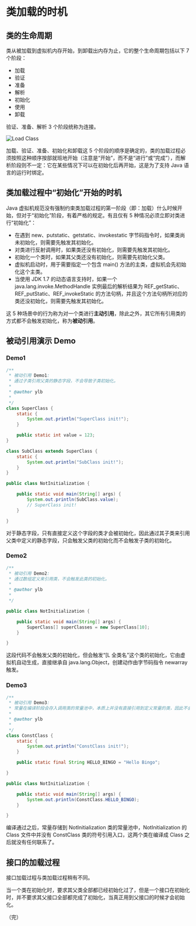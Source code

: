 # 类加载的时机

## 类的生命周期

类从被加载到虚拟机内存开始，到卸载出内存为止，它的整个生命周期包括以下 7 个阶段：

* 加载
* 验证
* 准备
* 解析
* 初始化
* 使用
* 卸载

验证、准备、解析 3 个阶段统称为连接。

![Load Class](http://p9ucdlghd.bkt.clouddn.com/loadclass.png)

加载、验证、准备、初始化和卸载这 5 个阶段的顺序是确定的，类的加载过程必须按照这种顺序按部就班地开始（注意是“开始”，而不是“进行”或“完成”），而解析阶段则不一定：它在某些情况下可以在初始化后再开始，这是为了支持 Java 语言的运行时绑定。

## 类加载过程中“初始化”开始的时机

Java 虚拟机规范没有强制约束类加载过程的第一阶段（即：加载）什么时候开始，但对于“初始化”阶段，有着严格的规定。有且仅有 5 种情况必须立即对类进行“初始化”：

* 在遇到 new、putstatic、getstatic、invokestatic 字节码指令时，如果类尚未初始化，则需要先触发其初始化。
* 对类进行反射调用时，如果类还没有初始化，则需要先触发其初始化。
* 初始化一个类时，如果其父类还没有初始化，则需要先初始化父类。
* 虚拟机启动时，用于需要指定一个包含 main\(\) 方法的主类，虚拟机会先初始化这个主类。
* 当使用 JDK 1.7 的动态语言支持时，如果一个 java.lang.invoke.MethodHandle 实例最后的解析结果为 REF\_getStatic、REF\_putStatic、REF\_invokeStatic 的方法句柄，并且这个方法句柄所对应的类还没初始化，则需要先触发其初始化。

这 5 种场景中的行为称为对一个类进行**主动引用**，除此之外，其它所有引用类的方式都不会触发初始化，称为**被动引用**。

## 被动引用演示 Demo

### Demo1

```java
/**
 * 被动引用 Demo1:
 * 通过子类引用父类的静态字段，不会导致子类初始化。
 * 
 * @author ylb
 *
 */
class SuperClass {
    static {
        System.out.println("SuperClass init!");
    }

    public static int value = 123;
}

class SubClass extends SuperClass {
    static {
        System.out.println("SubClass init!");
    }
}

public class NotInitialization {

    public static void main(String[] args) {
        System.out.println(SubClass.value);
        // SuperClass init!
    }

}
```

对于静态字段，只有直接定义这个字段的类才会被初始化，因此通过其子类来引用父类中定义的静态字段，只会触发父类的初始化而不会触发子类的初始化。

### Demo2

```java
/**
 * 被动引用 Demo2:
 * 通过数组定义来引用类，不会触发此类的初始化。
 * 
 * @author ylb
 *
 */

public class NotInitialization {

    public static void main(String[] args) {
        SuperClass[] superClasses = new SuperClass[10];
    }

}
```

这段代码不会触发父类的初始化，但会触发“\[L 全类名”这个类的初始化，它由虚拟机自动生成，直接继承自 java.lang.Object，创建动作由字节码指令 newarray 触发。

### Demo3

```java
/**
 * 被动引用 Demo3:
 * 常量在编译阶段会存入调用类的常量池中，本质上并没有直接引用到定义常量的类，因此不会触发定义常量的类的初始化。
 * 
 * @author ylb
 *
 */
class ConstClass {
    static {
        System.out.println("ConstClass init!");
    }

    public static final String HELLO_BINGO = "Hello Bingo";

}

public class NotInitialization {

    public static void main(String[] args) {
        System.out.println(ConstClass.HELLO_BINGO);
    }

}
```

编译通过之后，常量存储到 NotInitialization 类的常量池中，NotInitialization 的 Class 文件中并没有 ConstClass 类的符号引用入口，这两个类在编译成 Class 之后就没有任何联系了。

## 接口的加载过程

接口加载过程与类加载过程稍有不同。

当一个类在初始化时，要求其父类全部都已经初始化过了，但是一个接口在初始化时，并不要求其父接口全部都完成了初始化，当真正用到父接口的时候才会初始化。

（完）